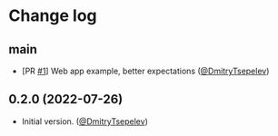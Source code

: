 # Change log

## main

- [PR [#1](https://github.com/DmitryTsepelev/natural_dsl/pull/1)] Web app example, better expectations ([@DmitryTsepelev][])

## 0.2.0 (2022-07-26)

- Initial version. ([@DmitryTsepelev][])

[@DmitryTsepelev]: https://github.com/DmitryTsepelev
